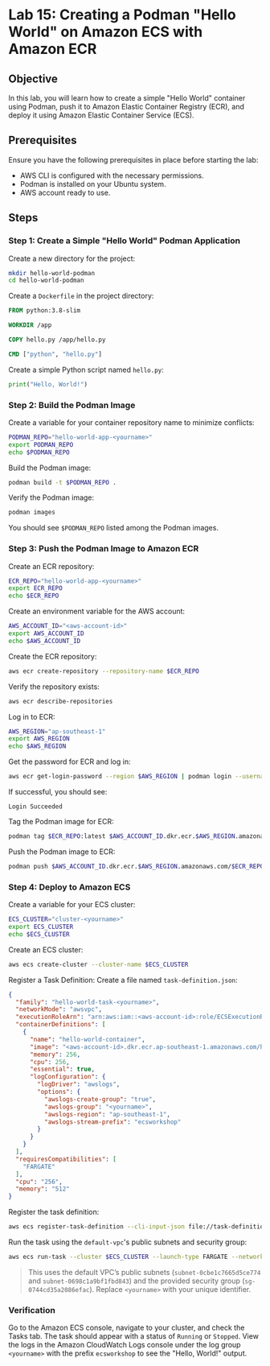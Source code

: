 # Lab 15: Creating a Podman "Hello World" on Amazon ECS with Amazon ECR

## Objective

In this lab, you will learn how to create a simple "Hello World" container using Podman, push it to Amazon Elastic Container Registry (ECR), and deploy it using Amazon Elastic Container Service (ECS).

## Prerequisites

Ensure you have the following prerequisites in place before starting the lab:

- AWS CLI is configured with the necessary permissions.
- Podman is installed on your Ubuntu system.
- AWS account ready to use.

## Steps

### Step 1: Create a Simple "Hello World" Podman Application

Create a new directory for the project:

```bash
mkdir hello-world-podman
cd hello-world-podman
```

Create a `Dockerfile` in the project directory:

```dockerfile
FROM python:3.8-slim

WORKDIR /app

COPY hello.py /app/hello.py

CMD ["python", "hello.py"]
```

Create a simple Python script named `hello.py`:

```python
print("Hello, World!")
```

### Step 2: Build the Podman Image

Create a variable for your container repository name to minimize conflicts:

```bash
PODMAN_REPO="hello-world-app-<yourname>"
export PODMAN_REPO
echo $PODMAN_REPO
```

Build the Podman image:

```bash
podman build -t $PODMAN_REPO .
```

Verify the Podman image:

```bash
podman images
```

You should see `$PODMAN_REPO` listed among the Podman images.

### Step 3: Push the Podman Image to Amazon ECR

Create an ECR repository:

```bash
ECR_REPO="hello-world-app-<yourname>"
export ECR_REPO
echo $ECR_REPO
```

Create an environment variable for the AWS account:

```bash
AWS_ACCOUNT_ID="<aws-account-id>"
export AWS_ACCOUNT_ID
echo $AWS_ACCOUNT_ID
```

Create the ECR repository:

```bash
aws ecr create-repository --repository-name $ECR_REPO
```

Verify the repository exists:

```bash
aws ecr describe-repositories
```

Log in to ECR:

```bash
AWS_REGION="ap-southeast-1"
export AWS_REGION
echo $AWS_REGION
```

Get the password for ECR and log in:

```bash
aws ecr get-login-password --region $AWS_REGION | podman login --username AWS --password-stdin $AWS_ACCOUNT_ID.dkr.ecr.$AWS_REGION.amazonaws.com
```

If successful, you should see:

```
Login Succeeded
```

Tag the Podman image for ECR:

```bash
podman tag $ECR_REPO:latest $AWS_ACCOUNT_ID.dkr.ecr.$AWS_REGION.amazonaws.com/$ECR_REPO:latest
```

Push the Podman image to ECR:

```bash
podman push $AWS_ACCOUNT_ID.dkr.ecr.$AWS_REGION.amazonaws.com/$ECR_REPO:latest
```

### Step 4: Deploy to Amazon ECS

Create a variable for your ECS cluster:

```bash
ECS_CLUSTER="cluster-<yourname>"
export ECS_CLUSTER
echo $ECS_CLUSTER
```

Create an ECS cluster:

```bash
aws ecs create-cluster --cluster-name $ECS_CLUSTER
```

Register a Task Definition: Create a file named `task-definition.json`:

```json
{
  "family": "hello-world-task-<yourname>",
  "networkMode": "awsvpc",
  "executionRoleArn": "arn:aws:iam::<aws-account-id>:role/ECSExecutionRole",
  "containerDefinitions": [
    {
      "name": "hello-world-container",
      "image": "<aws-account-id>.dkr.ecr.ap-southeast-1.amazonaws.com/hello-world-app-<yourname>:latest",
      "memory": 256,
      "cpu": 256,
      "essential": true,
      "logConfiguration": {
        "logDriver": "awslogs",
        "options": {
          "awslogs-create-group": "true",
          "awslogs-group": "<yourname>",
          "awslogs-region": "ap-southeast-1",
          "awslogs-stream-prefix": "ecsworkshop"
        }
      }
    }
  ],
  "requiresCompatibilities": [
    "FARGATE"
  ],
  "cpu": "256",
  "memory": "512"
}
```

Register the task definition:

```bash
aws ecs register-task-definition --cli-input-json file://task-definition.json
```

Run the task using the `default-vpc`'s public subnets and security group:

```bash
aws ecs run-task --cluster $ECS_CLUSTER --launch-type FARGATE --network-configuration "awsvpcConfiguration={subnets=[subnet-0cbe1c7665d5ce774,subnet-0698c1a9bf1fbd843],securityGroups=[sg-0f337d85f089a9cb0],assignPublicIp=ENABLED}" --task-definition hello-world-task-<yourname>
```
> This uses the default VPC’s public subnets (`subnet-0cbe1c7665d5ce774` and `subnet-0698c1a9bf1fbd843`) and the provided security group (`sg-0744cd35a2086efac`). Replace `<yourname>` with your unique identifier.

### Verification

Go to the Amazon ECS console, navigate to your cluster, and check the Tasks tab. The task should appear with a status of `Running` or `Stopped`. View the logs in the Amazon CloudWatch Logs console under the log group `<yourname>` with the prefix `ecsworkshop` to see the "Hello, World!" output.
